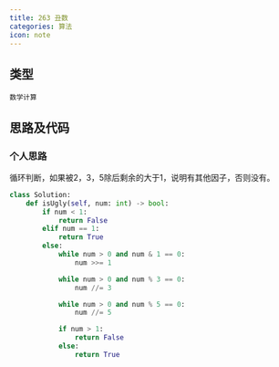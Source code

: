 ```yaml
---
title: 263 丑数
categories: 算法
icon: note
---
```


## 类型

`数学计算`

## 思路及代码

### 个人思路

循环判断，如果被2，3，5除后剩余的大于1，说明有其他因子，否则没有。

```python
class Solution:
    def isUgly(self, num: int) -> bool:
        if num < 1:
            return False
        elif num == 1:
            return True
        else:
            while num > 0 and num & 1 == 0:
                num >>= 1

            while num > 0 and num % 3 == 0:
                num //= 3

            while num > 0 and num % 5 == 0:
                num //= 5

            if num > 1:
                return False
            else:
                return True
```
